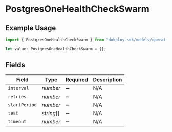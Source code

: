 # PostgresOneHealthCheckSwarm

## Example Usage

```typescript
import { PostgresOneHealthCheckSwarm } from "dokploy-sdk/models/operations";

let value: PostgresOneHealthCheckSwarm = {};
```

## Fields

| Field              | Type               | Required           | Description        |
| ------------------ | ------------------ | ------------------ | ------------------ |
| `interval`         | *number*           | :heavy_minus_sign: | N/A                |
| `retries`          | *number*           | :heavy_minus_sign: | N/A                |
| `startPeriod`      | *number*           | :heavy_minus_sign: | N/A                |
| `test`             | *string*[]         | :heavy_minus_sign: | N/A                |
| `timeout`          | *number*           | :heavy_minus_sign: | N/A                |